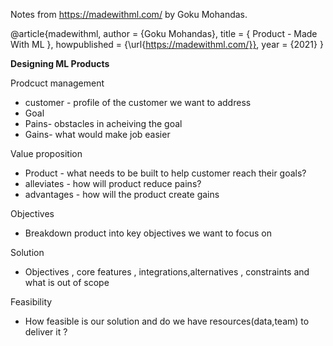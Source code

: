 Notes from https://madewithml.com/ by Goku Mohandas.

@article{madewithml,
    author       = {Goku Mohandas},
    title        = { Product - Made With ML },
    howpublished = {\url{https://madewithml.com/}},
    year         = {2021}
}


**Designing ML Products**

Prodcuct management 
- customer - profile of the customer we want to address
- Goal
- Pains- obstacles in acheiving the goal
- Gains- what would make job easier 

Value proposition
- Product - what needs to be built to help customer reach their goals?
- alleviates - how will product reduce pains?
- advantages - how will the product create gains

Objectives
- Breakdown product into key objectives we want to focus on 

Solution
- Objectives , core features , integrations,alternatives , constraints and what is out of scope 


Feasibility
- How feasible is our solution and do we have resources(data,team) to deliver it ?
